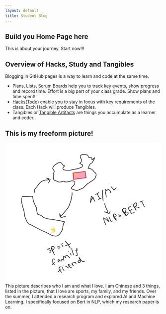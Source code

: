 ```yaml
---
layout: default
title: Student Blog
---
```


## Build you Home Page here 
This is about your journey. Start now!!!
## Overview of Hacks, Study and Tangibles
Blogging in GitHub pages is a way to learn and code at the same time. 


- Plans, Lists, [Scrum Boards](https://clickup.com/blog/scrum-board/) help you to track key events, show progress and record time.  Effort is a big part of your class grade.  Show plans and time spent!
- [Hacks(Todo)](https://levelup.gitconnected.com/six-ultimate-daily-hacks-for-every-programmer-60f5f10feae) enable you to stay in focus with key requirements of the class.  Each Hack will produce Tangibles.
- Tangibles or [Tangible Artifacts](https://en.wikipedia.org/wiki/Artifact_(software_development)) are things you accumulate as a learner and coder. 


## This is my freeform picture!
![Alt text](image-1.png)
This picture describes who I am and what I love. I am Chinese and 3 things, listed in the picture, that I love are sports, my family, and my friends. Over the summer, I attended a research program and explored AI and Machine Learning. I specifically focused on Bert in NLP, which my research paper is on.
